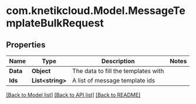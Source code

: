# com.knetikcloud.Model.MessageTemplateBulkRequest
## Properties

Name | Type | Description | Notes
------------ | ------------- | ------------- | -------------
**Data** | **Object** | The data to fill the templates with | 
**Ids** | **List&lt;string&gt;** | A list of message template ids | 

[[Back to Model list]](../README.md#documentation-for-models) [[Back to API list]](../README.md#documentation-for-api-endpoints) [[Back to README]](../README.md)

